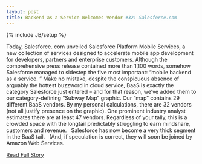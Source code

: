 ```yaml
---
layout: post
title: Backend as a Service Welcomes Vendor #32: Salesforce.com
---
```

{% include JB/setup %}<p>  Today, Salesforce.  com unveiled Salesforce Platform Mobile Services, a new collection of services designed to accelerate mobile app development for developers, partners and enterprise customers.  Although the comprehensive press release contained more than 1,100 words, somehow Salesforce managed to sidestep the five most important: “mobile backend as a service.  ” Make no mistake, despite the conspicuous absence of arguably the hottest buzzword in cloud service, BaaS is exactly the category Salesforce just entered – and for that reason, we’ve added them to our category-defining “Subway Map” graphic.  Our “map” contains 29 different BaaS vendors.  By my personal calculations, there are 32 vendors (not all justify presence on the graphic).  One prominent industry analyst estimates there are at least 47 vendors.  Regardless of your tally, this is a crowded space with the longtail predictably struggling to earn mindshare, customers and revenue.    Salesforce has now become a very thick segment in the BaaS tail.    (And, if speculation is correct, they will soon be joined by Amazon Web Services.<br />
<p><a href="http://kinveyposts.wordpress.com/2013/04/09/backend-as-a-service-welcomes-vendor-32-salesforce-com/">Read Full Story</a></p>
